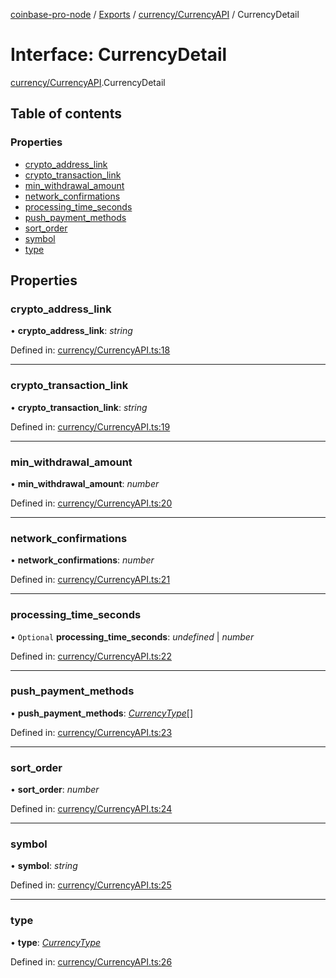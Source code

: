 [coinbase-pro-node](../README.md) / [Exports](../modules.md) / [currency/CurrencyAPI](../modules/currency_currencyapi.md) / CurrencyDetail

# Interface: CurrencyDetail

[currency/CurrencyAPI](../modules/currency_currencyapi.md).CurrencyDetail

## Table of contents

### Properties

- [crypto\_address\_link](currency_currencyapi.currencydetail.md#crypto_address_link)
- [crypto\_transaction\_link](currency_currencyapi.currencydetail.md#crypto_transaction_link)
- [min\_withdrawal\_amount](currency_currencyapi.currencydetail.md#min_withdrawal_amount)
- [network\_confirmations](currency_currencyapi.currencydetail.md#network_confirmations)
- [processing\_time\_seconds](currency_currencyapi.currencydetail.md#processing_time_seconds)
- [push\_payment\_methods](currency_currencyapi.currencydetail.md#push_payment_methods)
- [sort\_order](currency_currencyapi.currencydetail.md#sort_order)
- [symbol](currency_currencyapi.currencydetail.md#symbol)
- [type](currency_currencyapi.currencydetail.md#type)

## Properties

### crypto\_address\_link

• **crypto\_address\_link**: *string*

Defined in: [currency/CurrencyAPI.ts:18](https://github.com/bennycode/coinbase-pro-node/blob/760c258/src/currency/CurrencyAPI.ts#L18)

___

### crypto\_transaction\_link

• **crypto\_transaction\_link**: *string*

Defined in: [currency/CurrencyAPI.ts:19](https://github.com/bennycode/coinbase-pro-node/blob/760c258/src/currency/CurrencyAPI.ts#L19)

___

### min\_withdrawal\_amount

• **min\_withdrawal\_amount**: *number*

Defined in: [currency/CurrencyAPI.ts:20](https://github.com/bennycode/coinbase-pro-node/blob/760c258/src/currency/CurrencyAPI.ts#L20)

___

### network\_confirmations

• **network\_confirmations**: *number*

Defined in: [currency/CurrencyAPI.ts:21](https://github.com/bennycode/coinbase-pro-node/blob/760c258/src/currency/CurrencyAPI.ts#L21)

___

### processing\_time\_seconds

• `Optional` **processing\_time\_seconds**: *undefined* \| *number*

Defined in: [currency/CurrencyAPI.ts:22](https://github.com/bennycode/coinbase-pro-node/blob/760c258/src/currency/CurrencyAPI.ts#L22)

___

### push\_payment\_methods

• **push\_payment\_methods**: [*CurrencyType*](../enums/currency_currencyapi.currencytype.md)[]

Defined in: [currency/CurrencyAPI.ts:23](https://github.com/bennycode/coinbase-pro-node/blob/760c258/src/currency/CurrencyAPI.ts#L23)

___

### sort\_order

• **sort\_order**: *number*

Defined in: [currency/CurrencyAPI.ts:24](https://github.com/bennycode/coinbase-pro-node/blob/760c258/src/currency/CurrencyAPI.ts#L24)

___

### symbol

• **symbol**: *string*

Defined in: [currency/CurrencyAPI.ts:25](https://github.com/bennycode/coinbase-pro-node/blob/760c258/src/currency/CurrencyAPI.ts#L25)

___

### type

• **type**: [*CurrencyType*](../enums/currency_currencyapi.currencytype.md)

Defined in: [currency/CurrencyAPI.ts:26](https://github.com/bennycode/coinbase-pro-node/blob/760c258/src/currency/CurrencyAPI.ts#L26)
